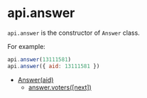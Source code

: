 # api.answer

`api.answer` is the constructor of `Answer` class.

For example:

```javascript
api.answer(13111581)
api.answer({ aid: 13111581 })
```

- [Answer(aid)](./)
    + [answer.voters([next])](./voters.md)
